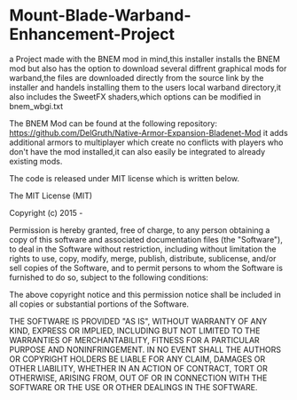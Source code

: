 # Mount-Blade-Warband-Enhancement-Project
a Project made with the BNEM mod in mind,this installer installs the BNEM mod but also has the option to download 
several diffrent graphical mods for warband,the files are downloaded directly from the source link by the installer and 
handels installing them to the users local warband directory,it also includes the SweetFX shaders,which options can be
modified in bnem_wbgi.txt

The BNEM Mod can be found at the following repository: https://github.com/DelGruth/Native-Armor-Expansion-Bladenet-Mod  it adds additional armors to multiplayer which create no conflicts with 
players who don't have the mod installed,it can also easily be integrated to already existing mods.


The code is released under MIT license which is written below.

The MIT License (MIT)

Copyright (c) 2015 -

Permission is hereby granted, free of charge, to any person obtaining a copy of this software and associated documentation files (the "Software"), to deal in the Software without restriction, including without limitation the rights to use, copy, modify, merge, publish, distribute, sublicense, and/or sell copies of the Software, and to permit persons to whom the Software is furnished to do so, subject to the following conditions:

The above copyright notice and this permission notice shall be included in all copies or substantial portions of the Software.

THE SOFTWARE IS PROVIDED "AS IS", WITHOUT WARRANTY OF ANY KIND, EXPRESS OR IMPLIED, INCLUDING BUT NOT LIMITED TO THE WARRANTIES OF MERCHANTABILITY, FITNESS FOR A PARTICULAR PURPOSE AND NONINFRINGEMENT. IN NO EVENT SHALL THE AUTHORS OR COPYRIGHT HOLDERS BE LIABLE FOR ANY CLAIM, DAMAGES OR OTHER LIABILITY, WHETHER IN AN ACTION OF CONTRACT, TORT OR OTHERWISE, ARISING FROM, OUT OF OR IN CONNECTION WITH THE SOFTWARE OR THE USE OR OTHER DEALINGS IN THE SOFTWARE.
